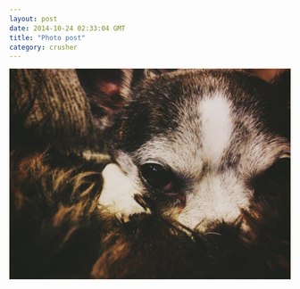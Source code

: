 ```yaml
---
layout: post
date: 2014-10-24 02:33:04 GMT
title: "Photo post"
category: crusher
---
```

![travisj](/images/f124aa7940f0a278465f14d5eb224e90ecd0d3bcbf6afe8e3d67f7556adb851a.jpg)
